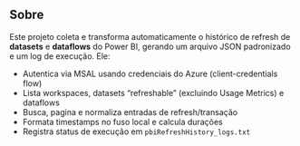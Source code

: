 ## Sobre

Este projeto coleta e transforma automaticamente o histórico de refresh de **datasets** e **dataflows** do Power BI, gerando um arquivo JSON padronizado e um log de execução. Ele:

- Autentica via MSAL usando credenciais do Azure (client-credentials flow)  
- Lista workspaces, datasets “refreshable” (excluindo Usage Metrics) e dataflows  
- Busca, pagina e normaliza entradas de refresh/transação  
- Formata timestamps no fuso local e calcula durações  
- Registra status de execução em `pbiRefreshHistory_logs.txt`  
